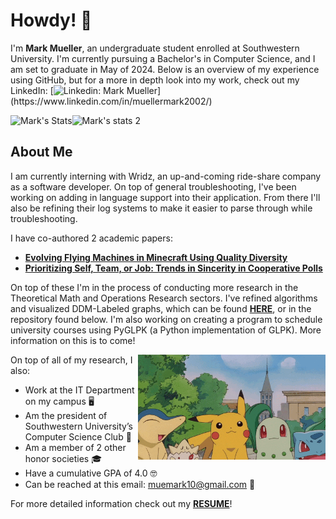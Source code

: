 # Howdy! 🤠

I'm <b> Mark Mueller</b>, an undergraduate student enrolled at Southwestern University. I'm currently pursuing a Bachelor's in Computer Science, and I am set to graduate in May of 2024. Below is an overview of my experience using GitHub, but for a more in depth look into my work, check out my LinkedIn: [![Linkedin: Mark Mueller](https://img.shields.io/badge/-MarkMueller-blue?style=flat-square&logo=Linkedin&logoColor=white&link=[https://www.linkedin.com/in/muellermark2002/](https://www.linkedin.com/in/muellermark2002/))](https://www.linkedin.com/in/muellermark2002/)


![Mark's Stats](https://github-readme-stats-copy.vercel.app/api/top-langs/?username=MuellMark&theme=tokyonight&show_icons=true&count_private=true&size_weight=0.5&count_weight=0.5&layout=donut)![Mark's stats 2](https://github-readme-stats.vercel.app/api?username=MuellMark&show_icons=true&theme=tokyonight&line_height=28&include_all_commits&count_private=true)

## About Me

I am currently interning with Wridz, an up-and-coming ride-share company as a software developer. On top of general troubleshooting, I've been working on adding in language support into their application. From there I'll also be refining their log systems to make it easier to parse through while troubleshooting.

I have co-authored 2 academic papers:
 - **[Evolving Flying Machines in Minecraft Using Quality Diversity](https://dl.acm.org/doi/10.1145/3583131.3590352)**
 - **[Prioritizing Self, Team, or Job: Trends in Sincerity in Cooperative Polls](https://link.springer.com/chapter/10.1007/978-3-031-16538-2_4)**

On top of these I'm in the process of conducting more research in the Theoretical Math and Operations Research sectors. I've refined algorithms and visualized DDM-Labeled graphs, which can be found **[HERE](https://github.com/MuellMark/DDMGraphLabelingGenerator)**, or in the repository found below. I'm also working on creating a program to schedule university courses using PyGLPK (a Python implementation of GLPK). More information on this is to come!

<img align='right' src='https://github.com/MuellMark/MuellMark/blob/main/happy%20pokemon%20gif.gif' width='300'>

On top of all of my research, I also:
- Work at the IT Department on my campus 🖥
- Am the president of Southwestern University’s Computer Science Club 👾
- Am a member of 2 other honor societies 🎓
- Have a cumulative GPA of 4.0 🤓
- Can be reached at this email: muemark10@gmail.com 📧

For more detailed information check out my **[RESUME](https://github.com/MuellMark/MuellMark/blob/main/mark_mueller_resume.pdf)**!

